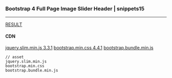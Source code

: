 ### Bootstrap 4 Full Page Image Slider Header | snippets15
---



[RESULT](  )

#### CDN
[jquery.slim.min.js 3.3.1](https://code.jquery.com/jquery-3.3.1.slim.min.js)
[bootstrap.min.css 4.4.1](https://maxcdn.bootstrapcdn.com/bootstrap/4.4.1/css/bootstrap.min.css)
[bootstrap.bundle.min.js](https://cdnjs.cloudflare.com/ajax/libs/twitter-bootstrap/5.0.0-alpha1/js/bootstrap.bundle.min.js)





```
// asset
jquery.slim.min.js
bootstrap.min.css
bootstrap.bundle.min.js
```



```
```


